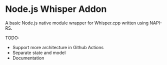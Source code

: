 # Node.js Whisper Addon

A basic Node.js native module wrapper for Whisper.cpp written using NAPI-RS.

TODO:
- Support more architecture in Github Actions
- Separate state and model
- Documentation
